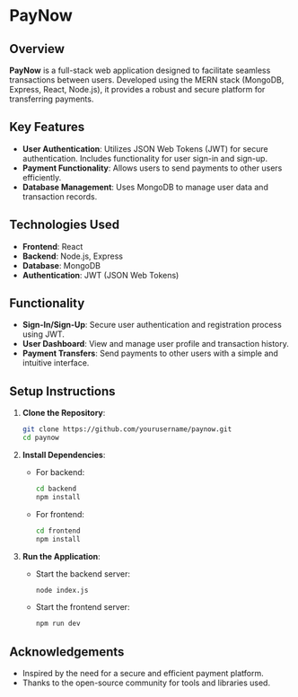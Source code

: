# PayNow

## Overview

**PayNow** is a full-stack web application designed to facilitate seamless transactions between users. Developed using the MERN stack (MongoDB, Express, React, Node.js), it provides a robust and secure platform for transferring payments.

## Key Features

- **User Authentication**: Utilizes JSON Web Tokens (JWT) for secure authentication. Includes functionality for user sign-in and sign-up.
- **Payment Functionality**: Allows users to send payments to other users efficiently.
- **Database Management**: Uses MongoDB to manage user data and transaction records.

## Technologies Used

- **Frontend**: React
- **Backend**: Node.js, Express
- **Database**: MongoDB
- **Authentication**: JWT (JSON Web Tokens)

## Functionality

- **Sign-In/Sign-Up**: Secure user authentication and registration process using JWT.
- **User Dashboard**: View and manage user profile and transaction history.
- **Payment Transfers**: Send payments to other users with a simple and intuitive interface.

## Setup Instructions

1. **Clone the Repository**:
    ```bash
    git clone https://github.com/yourusername/paynow.git
    cd paynow
    ```

2. **Install Dependencies**:
    - For backend:
        ```bash
        cd backend
        npm install
        ```
    - For frontend:
        ```bash
        cd frontend
        npm install
        ```

3. **Run the Application**:
    - Start the backend server:
        ```bash
       node index.js
        ```
    - Start the frontend server:
        ```bash
        npm run dev
        ```

## Acknowledgements

- Inspired by the need for a secure and efficient payment platform.
- Thanks to the open-source community for tools and libraries used.

